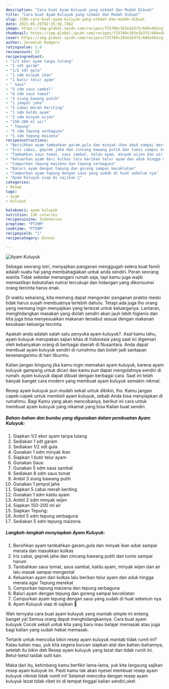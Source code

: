 ```yaml
---
description: "Cara buat Ayam Kuluyuk yang nikmat dan Mudah Dibuat"
title: "Cara buat Ayam Kuluyuk yang nikmat dan Mudah Dibuat"
slug: 1285-cara-buat-ayam-kuluyuk-yang-nikmat-dan-mudah-dibuat
date: 2021-05-25T02:35:56.736Z
image: https://img-global.cpcdn.com/recipes/f25789c383e1b375/680x482cq70/ayam-kuluyuk-foto-resep-utama.jpg
thumbnail: https://img-global.cpcdn.com/recipes/f25789c383e1b375/680x482cq70/ayam-kuluyuk-foto-resep-utama.jpg
cover: https://img-global.cpcdn.com/recipes/f25789c383e1b375/680x482cq70/ayam-kuluyuk-foto-resep-utama.jpg
author: Jeremiah Rodgers
ratingvalue: 3.8
reviewcount: 15
recipeingredient:
- "1/2 ekor ayam tanpa tulang"
- "1 sdt garam"
- "1/2 sdt gula"
- "1 sdm minyak ikan"
- "1 butir telur ayam"
- " Saus"
- "5 sdm saus sambal"
- "8 sdm saus tomat"
- "3 siung bawang putih"
- "1 jempol jahe"
- "5 cabai merah keriting"
- "1 sdm kaldu ayam"
- "2 sdm minyak wijen"
- "150-200 ml air"
- " Tepung"
- "5 sdm tepung serbaguna"
- "5 sdm tepung maizena"
recipeinstructions:
- "Bersihkan ayam tambahkan garam,gula dan minyak ikan aduk sampai merata dan masukkan kulkas"
- "Iris cabai, geprek jahe dan cincang bawang putih dan tumis sampai harum"
- "Tambahkan saus tomat, saus sambal, kaldu ayam, minyak wijen dan air lalu masak sampai mengental"
- "Keluarkan ayam dari kulkas lalu berikan telur ayam dan aduk hingga merata agar Tepung merekat"
- "Campurkan tepung maizena dan tepung serbaguna"
- "Baluri ayam dengan tepung dan goreng sampai kecoklatan"
- "Campurkan ayam tepung dengan saus yang sudah di huat sebelum nya"
- "Ayam Kuluyuk siap di sajikan 🤤"
categories:
- Resep
tags:
- ayam
- kuluyuk

katakunci: ayam kuluyuk 
nutrition: 130 calories
recipecuisine: Indonesian
preptime: "PT39M"
cooktime: "PT50M"
recipeyield: "1"
recipecategory: Dinner

---
```



![Ayam Kuluyuk](https://img-global.cpcdn.com/recipes/f25789c383e1b375/680x482cq70/ayam-kuluyuk-foto-resep-utama.jpg)

Sebagai seorang istri, menyajikan panganan menggugah selera buat famili adalah suatu hal yang membahagiakan untuk anda sendiri. Peran seorang  wanita Tidak sekedar menangani rumah saja, tapi kamu juga wajib memastikan kebutuhan nutrisi tercukupi dan hidangan yang dikonsumsi orang tercinta harus enak.

Di waktu  sekarang, kita memang dapat mengorder panganan praktis meski tidak harus susah membuatnya terlebih dahulu. Tetapi ada juga lho orang yang memang ingin menyajikan yang terlezat untuk keluarganya. Lantaran, menghidangkan masakan yang diolah sendiri akan jauh lebih higienis dan kita juga bisa menyesuaikan makanan tersebut sesuai dengan makanan kesukaan keluarga tercinta. 



Apakah anda adalah salah satu penyuka ayam kuluyuk?. Asal kamu tahu, ayam kuluyuk merupakan sajian khas di Indonesia yang saat ini digemari oleh kebanyakan orang di berbagai daerah di Nusantara. Anda dapat membuat ayam kuluyuk sendiri di rumahmu dan boleh jadi santapan kesenanganmu di hari liburmu.

Kalian jangan bingung jika kamu ingin memakan ayam kuluyuk, karena ayam kuluyuk gampang untuk dicari dan kamu pun dapat mengolahnya sendiri di rumah. ayam kuluyuk dapat dibuat dengan berbagai cara. Saat ini telah banyak banget cara modern yang membuat ayam kuluyuk semakin nikmat.

Resep ayam kuluyuk pun mudah sekali untuk dibikin, lho. Kamu jangan capek-capek untuk membeli ayam kuluyuk, sebab Anda bisa menyiapkan di rumahmu. Bagi Kamu yang akan mencobanya, berikut ini cara untuk membuat ayam kuluyuk yang nikamat yang bisa Kalian buat sendiri.

<!--inarticleads1-->

##### Bahan-bahan dan bumbu yang digunakan dalam pembuatan Ayam Kuluyuk:

1. Siapkan 1/2 ekor ayam tanpa tulang
1. Sediakan 1 sdt garam
1. Sediakan 1/2 sdt gula
1. Gunakan 1 sdm minyak ikan
1. Siapkan 1 butir telur ayam
1. Gunakan  Saus:
1. Gunakan 5 sdm saus sambal
1. Sediakan 8 sdm saus tomat
1. Ambil 3 siung bawang putih
1. Gunakan 1 jempol jahe
1. Siapkan 5 cabai merah keriting
1. Gunakan 1 sdm kaldu ayam
1. Ambil 2 sdm minyak wijen
1. Siapkan 150-200 ml air
1. Siapkan  Tepung:
1. Ambil 5 sdm tepung serbaguna
1. Sediakan 5 sdm tepung maizena




<!--inarticleads2-->

##### Langkah-langkah menyiapkan Ayam Kuluyuk:

1. Bersihkan ayam tambahkan garam,gula dan minyak ikan aduk sampai merata dan masukkan kulkas
1. Iris cabai, geprek jahe dan cincang bawang putih dan tumis sampai harum
1. Tambahkan saus tomat, saus sambal, kaldu ayam, minyak wijen dan air lalu masak sampai mengental
1. Keluarkan ayam dari kulkas lalu berikan telur ayam dan aduk hingga merata agar Tepung merekat
1. Campurkan tepung maizena dan tepung serbaguna
1. Baluri ayam dengan tepung dan goreng sampai kecoklatan
1. Campurkan ayam tepung dengan saus yang sudah di huat sebelum nya
1. Ayam Kuluyuk siap di sajikan 🤤




Wah ternyata cara buat ayam kuluyuk yang mantab simple ini enteng banget ya! Semua orang dapat menghidangkannya. Cara buat ayam kuluyuk Cocok sekali untuk kita yang baru mau belajar memasak atau juga bagi kalian yang sudah hebat memasak.

Tertarik untuk mencoba bikin resep ayam kuluyuk mantab tidak rumit ini? Kalau kalian mau, yuk kita segera buruan siapkan alat dan bahan-bahannya, setelah itu bikin deh Resep ayam kuluyuk yang lezat dan tidak rumit ini. Betul-betul taidak sulit kan. 

Maka dari itu, ketimbang kamu berfikir lama-lama, yuk kita langsung sajikan resep ayam kuluyuk ini. Pasti kamu tak akan nyesel membuat resep ayam kuluyuk nikmat tidak rumit ini! Selamat mencoba dengan resep ayam kuluyuk lezat tidak ribet ini di tempat tinggal kalian sendiri,oke!.

